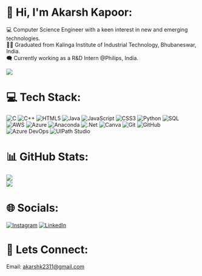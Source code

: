 # 💫 Hi, I'm Akarsh Kapoor:
💻 Computer Science Engineer with a keen interest in new and emerging technologies.<br>👨‍🎓 Graduated from Kalinga Institute of Industrial Technology, Bhubaneswar, India.<br>🗨 Currently working as a R&D Intern @Philips, India. <br>


[![](https://visitcount.itsvg.in/api?id=akarshkapoor&icon=0&color=0)](https://visitcount.itsvg.in)
# 💻 Tech Stack:
![C](https://img.shields.io/badge/c-%2300599C.svg?style=for-the-badge&logo=c&logoColor=white) ![C++](https://img.shields.io/badge/c++-%2300599C.svg?style=for-the-badge&logo=c%2B%2B&logoColor=white) ![HTML5](https://img.shields.io/badge/html5-%23E34F26.svg?style=for-the-badge&logo=html5&logoColor=white) ![Java](https://img.shields.io/badge/java-%23ED8B00.svg?style=for-the-badge&logo=openjdk&logoColor=white) ![JavaScript](https://img.shields.io/badge/javascript-%23323330.svg?style=for-the-badge&logo=javascript&logoColor=%23F7DF1E) ![CSS3](https://img.shields.io/badge/css3-%231572B6.svg?style=for-the-badge&logo=css3&logoColor=white) ![Python](https://img.shields.io/badge/python-3670A0?style=for-the-badge&logo=python&logoColor=ffdd54) 	![SQL](https://img.shields.io/badge/sql-4479A1.svg?style=for-the-badge&logo=mysql&logoColor=white) ![AWS](https://img.shields.io/badge/AWS-%23FF9900.svg?style=for-the-badge&logo=amazon-aws&logoColor=white) ![Azure](https://img.shields.io/badge/azure-%230072C6.svg?style=for-the-badge&logo=microsoftazure&logoColor=white) ![Anaconda](https://img.shields.io/badge/Anaconda-%2344A833.svg?style=for-the-badge&logo=anaconda&logoColor=white) ![.Net](https://img.shields.io/badge/.NET-5C2D91?style=for-the-badge&logo=.net&logoColor=white) ![Canva](https://img.shields.io/badge/Canva-%2300C4CC.svg?style=for-the-badge&logo=Canva&logoColor=white) ![Git](https://img.shields.io/badge/git-%23F05033.svg?style=for-the-badge&logo=git&logoColor=white) ![GitHub](https://img.shields.io/badge/github-%23121011.svg?style=for-the-badge&logo=github&logoColor=white) 	![Azure DevOps](https://img.shields.io/badge/azuredevops-%230072C6.svg?style=for-the-badge&logo=microsoftazure&logoColor=white) 	![UIPath Studio](https://img.shields.io/badge/uipathstudio-00A95C?style=for-the-badge&logo=linode&logoColor=white)
# 📊 GitHub Stats:
![](https://github-readme-stats.vercel.app/api?username=akarshkapoor&theme=neon&hide_border=true&include_all_commits=false&count_private=false)<br/>
![](https://github-readme-stats.vercel.app/api/top-langs/?username=akarshkapoor&theme=neon&hide_border=true&include_all_commits=false&count_private=false&layout=compact)
# 🌐 Socials:
[![Instagram](https://img.shields.io/badge/Instagram-%23E4405F.svg?logo=Instagram&logoColor=white)](https://instagram.com/akarsh.kapoor) [![LinkedIn](https://img.shields.io/badge/LinkedIn-%230077B5.svg?logo=linkedin&logoColor=white)](https://linkedin.com/in/akarsh-kapoor-19aa711b7/) 
# 📧 Lets Connect:
Email: akarshk2311@gmail.com<br>
